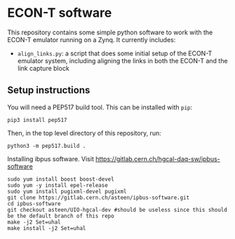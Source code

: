 ECON-T software
===============

This repository contains some simple python software to work with the ECON-T
emulator running on a Zynq. It currently includes:

 - `align_links.py`: a script that does some initial setup of the ECON-T
   emulator system, including aligning the links in both the ECON-T and the
   link capture block

Setup instructions
------------------

You will need a PEP517 build tool.  This can be installed with `pip`:

```pip3 install pep517```

Then, in the top level directory of this repository, run:

```python3 -m pep517.build .```

Installing ibpus software. Visit https://gitlab.cern.ch/hgcal-daq-sw/ipbus-software
```
sudo yum install boost boost-devel
sudo yum -y install epel-release
sudo yum install pugixml-devel pugixml
git clone https://gitlab.cern.ch/asteen/ipbus-software.git
cd ipbus-software
git checkout asteen/UIO-hgcal-dev #should be useless since this should be the default branch of this repo
make -j2 Set=uhal
make install -j2 Set=uhal
```
